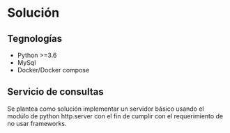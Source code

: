 # Solución

## Tegnologías

- Python >=3.6 
- MySql
- Docker/Docker compose

## Servicio de consultas

Se plantea como solución implementar un servidor básico usando el modúlo de python http.server con el fin de cumplir con el requerimiento de no usar frameworks.
